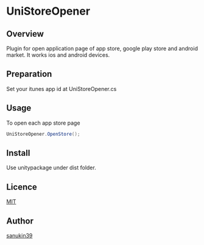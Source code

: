 # UniStoreOpener

## Overview
Plugin for open application page of app store, google play store and android market. It works ios and android devices.

## Preparation
Set your itunes app id at UniStoreOpener.cs

## Usage
To open each app store page
```cs
UniStoreOpener.OpenStore();
```

## Install
Use unitypackage under dist folder.

## Licence

[MIT](https://github.com/tcnksm/tool/blob/master/LICENCE)

## Author

[sanukin39](https://github.com/sanukin39)
